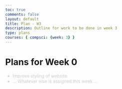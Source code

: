 ```yaml
---
toc: true
comments: false
layout: default
title: Plan - W3
description: Outline for work to be done in week 3
type: plans
courses: { compsci: {week: 3} }
---
```


<style>
    li {
        color: #cccccc;
    }
</style>


<h1>Plans for Week 0</h1>

<ul class="list">
    <li>Improve styling of website</li>
    <li>... Whatever else is assigned this week ...</li>
</ul>